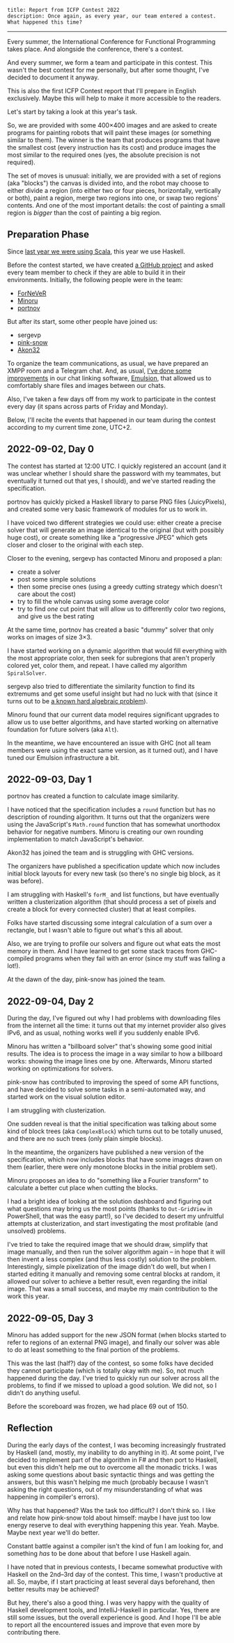     title: Report from ICFP Contest 2022
    description: Once again, as every year, our team entered a contest. What happened this time?
---

Every summer, the International Conference for Functional Programming takes place. And alongside the conference, there's a contest.

And every summer, we form a team and participate in this contest. This wasn't the best contest for me personally, but after some thought, I've decided to document it anyway.

This is also the first ICFP Contest report that I'll prepare in English exclusively. Maybe this will help to make it more accessible to the readers.

Let's start by taking a look at this year's task.

So, we are provided with some 400×400 images and are asked to create programs for painting robots that will paint these images (or something similar to them). The winner is the team that produces programs that have the smallest cost (every instruction has its cost) and produce images the most similar to the required ones (yes, the absolute precision is not required).

The set of moves is unusual: initially, we are provided with a set of regions (aka "blocks") the canvas is divided into, and the robot may choose to either divide a region (into either two or four pieces, horizontally, vertically or both), paint a region, merge two regions into one, or swap two regions' contents. And one of the most important details: the cost of painting a small region is _bigger_ than the cost of painting a big region.

## Preparation Phase

Since [last year we were using Scala][icfpc-2021], this year we use Haskell.

Before the contest started, we have created [a GitHub project][icfpc-2022] and asked every team member to check if they are able to build it in their environments. Initially, the following people were in the team:

- [ForNeVeR][fornever]
- [Minoru][minoru]
- [portnov][]

But after its start, some other people have joined us:

- sergevp
- [pink-snow][]
- [Akon32][akon32]

To organize the team communications, as usual, we have prepared an XMPP room and a Telegram chat. And, as usual, [I've done some improvements][emulsion.improvements] in our chat linking software, [Emulsion][emulsion], that allowed us to comfortably share files and images between our chats.

Also, I've taken a few days off from my work to participate in the contest every day (it spans across parts of Friday and Monday).

Below, I'll recite the events that happened in our team during the contest according to my current time zone, UTC+2.

## 2022-09-02, Day 0

The contest has started at 12:00 UTC. I quickly registered an account (and it was unclear whether I should share the password with my teammates, but eventually it turned out that yes, I should), and we've started reading the specification.

portnov has quickly picked a Haskell library to parse PNG files (JuicyPixels), and created some very basic framework of modules for us to work in.

I have voiced two different strategies we could use: either create a precise solver that will generate an image identical to the original (but with possibly huge cost), or create something like a "progressive JPEG" which gets closer and closer to the original with each step.

Closer to the evening, sergevp has contacted Minoru and proposed a plan:
- create a solver
- post some simple solutions
- then some precise ones (using a greedy cutting strategy which doesn't care about the cost)
- try to fill the whole canvas using some average color
- try to find _one_ cut point that will allow us to differently color two regions, and give us the best rating

At the same time, portnov has created a basic "dummy" solver that only works on images of size 3×3.

I have started working on a dynamic algorithm that would fill everything with the most appropriate color, then seek for subregions that aren't properly colored yet, color them, and repeat. I have called my algorithm `SpiralSolver`.

sergevp also tried to differentiate the similarity function to find its extremums and get some useful insight but had no luck with that (since it turns out to be [a known hard algebraic problem][geometric-median]).

Minoru found that our current data model requires significant upgrades to allow us to use better algorithms, and have started working on alternative foundation for future solvers (aka `Alt`).

In the meantime, we have encountered an issue with GHC (not all team members were using the exact same version, as it turned out), and I have tuned our Emulsion infrastructure a bit.

## 2022-09-03, Day 1

portnov has created a function to calculate image similarity.

I have noticed that the specification includes a `round` function but has no description of rounding algorithm. It turns out that the organizers were using the JavaScript's `Math.round` function that has somewhat unorthodox behavior for negative numbers. Minoru is creating our own rounding implementation to match JavaScript's behavior.

Akon32 has joined the team and is struggling with GHC versions.

The organizers have published a specification update which now includes initial block layouts for every new task (so there's no single big block, as it was before).

I am struggling with Haskell's `forM_` and list functions, but have eventually written a clusterization algorithm (that should process a set of pixels and create a block for every connected cluster) that at least compiles.

Folks have started discussing some integral calculation of a sum over a rectangle, but I wasn't able to figure out what's this all about.

Also, we are trying to profile our solvers and figure out what eats the most memory in them. And I have learned to get some stack traces from GHC-compiled programs when they fail with an error (since my stuff was failing a lot!).

At the dawn of the day, pink-snow has joined the team.

## 2022-09-04, Day 2

During the day, I've figured out why I had problems with downloading files from the internet all the time: it turns out that my internet provider also gives IPv6, and as usual, nothing works well if you suddenly enable IPv6.

Minoru has written a "billboard solver" that's showing some good initial results. The idea is to process the image in a way similar to how a billboard works: showing the image lines one by one. Afterwards, Minoru started working on optimizations for solvers.

pink-snow has contributed to improving the speed of some API functions, and have decided to solve some tasks in a semi-automated way, and started work on the visual solution editor.

I am struggling with clusterization.

One sudden reveal is that the initial specification was talking about some kind of block trees (aka `ComplexBlock`) which turns out to be totally unused, and there are no such trees (only plain simple blocks).

In the meantime, the organizers have published a new version of the specification, which now includes blocks that have some images drawn on them (earlier, there were only monotone blocks in the initial problem set).

Minoru proposes an idea to do "something like a Fourier transform" to calculate a better cut place when cutting the blocks.

I had a bright idea of looking at the solution dashboard and figuring out what questions may bring us the most points (thanks to `Out-GridView` in PowerShell, that was the easy part!), so I've decided to desert my unfruitful attempts at clusterization, and start investigating the most profitable (and unsolved) problems.

I've tried to take the required image that we should draw, simplify that image manually, and then run the solver algorithm again – in hope that it will then invent a less complex (and thus less costly) solution to the problem. Interestingly, simple pixelization of the image didn't do well, but when I started editing it manually and removing some central blocks at random, it allowed our solver to achieve a better result, even regarding the initial image. That was a small success, and maybe my main contribution to the work this year.

## 2022-09-05, Day 3

Minoru has added support for the new JSON format (when blocks started to refer to regions of an external PNG image), and finally our solver was able to do at least something to the final portion of the problems.

This was the last (half?) day of the contest, so some folks have decided they cannot participate (which is totally okay with me). So, not much happened during the day. I've tried to quickly run our solver across all the problems, to find if we missed to upload a good solution. We did not, so I didn't do anything useful.

Before the scoreboard was frozen, we had place 69 out of 150.

## Reflection

During the early days of the contest, I was becoming increasingly frustrated by Haskell (and, mostly, my inability to do anything in it). At some point, I've decided to implement part of the algorithm in F# and then port to Haskell, but even this didn't help me out to overcome all the monadic tricks. I was asking some questions about basic syntactic things and was getting the answers, but this wasn't helping me much (probably because I wasn't asking the right questions, out of my misunderstanding of what was happening in compiler's errors).

Why has that happened? Was the task too difficult? I don't think so. I like and relate how pink-snow told about himself: maybe I have just too low energy reserve to deal with everything happening this year. Yeah. Maybe. Maybe next year we'll do better.

Constant battle against a compiler isn't the kind of fun I am looking for, and something _has_ to be done about that before I use Haskell again.

I have noted that in previous contests, I became somewhat productive with Haskell on the 2nd–3rd day of the contest. This time, I wasn't productive at all. So, maybe, if I start practicing at least several days beforehand, then better results may be achieved?

But hey, there's also a good thing. I was very happy with the quality of Haskell development tools, and IntelliJ-Haskell in particular. Yes, there are still some issues, but the overall experience is good. And I hope I'll be able to report all the encountered issues and improve that even more by contributing there.

[akon32]: https://github.com/Akon32
[emulsion.improvements]: https://github.com/codingteam/emulsion/pull/166
[emulsion]: https://github.com/codingteam/emulsion
[fornever]: https://github.com/ForNeVeR
[geometric-median]: https://en.wikipedia.org/wiki/Geometric_median
[icfpc-2021]: https://github.com/codingteam/icfpc-2021
[icfpc-2022]: https://github.com/codingteam/icfpc-2022
[minoru]: https://github.com/Minoru
[pink-snow]: https://github.com/pink-snow
[portnov]: https://github.com/portnov
